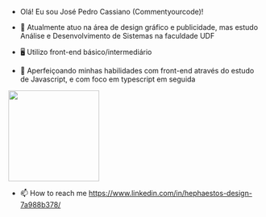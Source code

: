 - Olá! Eu sou José Pedro Cassiano (Commentyourcode)!

- 📓 Atualmente atuo na área de design gráfico e publicidade, mas estudo Análise e Desenvolvimento de Sistemas na faculdade UDF
- 🖥️ Utilizo front-end básico/intermediário
- 📝 Aperfeiçoando minhas habilidades com front-end através do estudo de Javascript, e com foco em typescript em seguida

<div> 
  <img height="180cm" src=https://github-readme-stats.vercel.app/api?username=anuraghazra&show_icons=true&bg_color=00000000/>
</div>
  

- 📫 How to reach me https://www.linkedin.com/in/hephaestos-design-7a988b378/

<!---
Commentyourcode/Commentyourcode is a ✨ special ✨ repository because its `README.md` (this file) appears on your GitHub profile.
You can click the Preview link to take a look at your changes.
--->
